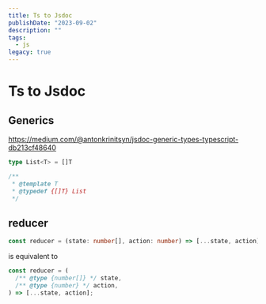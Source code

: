 ```yaml
---
title: Ts to Jsdoc
publishDate: "2023-09-02"
description: ""
tags:
  - js
legacy: true
---
```


# Ts to Jsdoc

## Generics

https://medium.com/@antonkrinitsyn/jsdoc-generic-types-typescript-db213cf48640

```ts
type List<T> = []T
```

```js
/**
 * @template T
 * @typedef {[]T} List
 */
```

## reducer

```ts
const reducer = (state: number[], action: number) => [...state, action];
```

is equivalent to

```js
const reducer = (
  /** @type {number[]} */ state,
  /** @type {number} */ action,
) => [...state, action];
```
